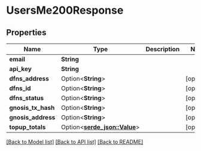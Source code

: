 # UsersMe200Response

## Properties

Name | Type | Description | Notes
------------ | ------------- | ------------- | -------------
**email** | **String** |  | 
**api_key** | **String** |  | 
**dfns_address** | Option<**String**> |  | [optional]
**dfns_id** | Option<**String**> |  | [optional]
**dfns_status** | Option<**String**> |  | [optional]
**gnosis_tx_hash** | Option<**String**> |  | [optional]
**gnosis_address** | Option<**String**> |  | [optional]
**topup_totals** | Option<[**serde_json::Value**](.md)> |  | [optional]

[[Back to Model list]](../README.md#documentation-for-models) [[Back to API list]](../README.md#documentation-for-api-endpoints) [[Back to README]](../README.md)


